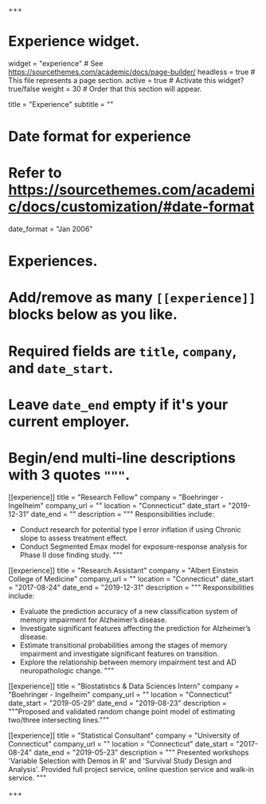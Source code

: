 +++
# Experience widget.
widget = "experience"  # See https://sourcethemes.com/academic/docs/page-builder/
headless = true  # This file represents a page section.
active = true  # Activate this widget? true/false
weight = 30  # Order that this section will appear.

title = "Experience"
subtitle = ""

# Date format for experience
#   Refer to https://sourcethemes.com/academic/docs/customization/#date-format
date_format = "Jan 2006"

# Experiences.
#   Add/remove as many `[[experience]]` blocks below as you like.
#   Required fields are `title`, `company`, and `date_start`.
#   Leave `date_end` empty if it's your current employer.
#   Begin/end multi-line descriptions with 3 quotes `"""`.
[[experience]]
  title = "Research Fellow"
  company = "Boehringer - Ingelheim"
  company_url = ""
  location = "Connecticut"
  date_start = "2019-12-31"
  date_end = ""
  description = """
  Responsibilities include:
  
  * Conduct research for potential type I error inflation if using Chronic slope to assess treatment effect.
  * Conduct Segmented Emax model for exposure-response analysis for Phase II dose finding study.
  """

[[experience]]
  title = "Research Assistant"
  company = "Albert Einstein College of Medicine"
  company_url = ""
  location = "Connecticut"
  date_start = "2017-08-24"
  date_end = "2019-12-31"
  description = """
  Responsibilities include:
  
  * Evaluate the prediction accuracy of a new classification system of memory impairment for Alzheimer’s disease.
  * Investigate significant features affecting the prediction for Alzheimer’s disease.
  * Estimate transitional probabilities among the stages of memory impairment and investigate significant features on transition.
  * Explore the relationship between memory impairment test and AD neuropathologic change.
  """


[[experience]]
  title = "Biostatistics & Data Sciences Intern"
  company = "Boehringer - Ingelheim"
  company_url = ""
  location = "Connecticut"
  date_start = "2019-05-29"
  date_end = "2019-08-23"
  description = """Proposed and validated random change point model of estimating two/three intersecting lines."""

[[experience]]
  title = "Statistical Consultant"
  company = "University of Connecticut"
  company_url = ""
  location = "Connecticut"
  date_start = "2017-08-24"
  date_end = "2019-05-23"
  description = """
  Presented workshops 'Variable Selection with Demos in R' and 'Survival Study Design and Analysis'. Provided full project service, online question service and walk-in service.
  """

+++
